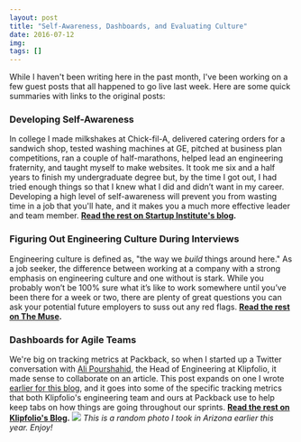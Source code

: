 ```yaml
---
layout: post
title: "Self-Awareness, Dashboards, and Evaluating Culture"
date: 2016-07-12
img: 
tags: []
---
```

While I haven't been writing here in the past month, I've been working on a few guest posts that all happened to go live last week. Here are some quick summaries with links to the original posts:

### Developing Self-Awareness

In college I made milkshakes at Chick-fil-A, delivered catering orders for a sandwich shop, tested washing machines at GE, pitched at business plan competitions, ran a couple of half-marathons, helped lead an engineering fraternity, and taught myself to make websites. It took me six and a half years to finish my undergraduate degree but, by the time I got out, I had tried enough things so that I knew what I did and didn’t want in my career. Developing a high level of self-awareness will prevent you from wasting time in a job that you'll hate, and it makes you a much more effective leader and team member. **[Read the rest on Startup Institute's blog](http://blog.startupinstitute.com/2016-07-07-developing-self-awareness/).**

### Figuring Out Engineering Culture During Interviews

Engineering culture is defined as, "the way we _build_ things around here." As a job seeker, the difference between working at a company with a strong emphasis on engineering culture and one without is stark. While you probably won’t be 100% sure what it’s like to work somewhere until you’ve been there for a week or two, there are plenty of great questions you can ask your potential future employers to suss out any red flags. **[Read the rest on The Muse](https://www.themuse.com/advice/the-interview-questions-engineers-must-ask-to-figure-out-what-a-companys-cultures-really-like).**

### Dashboards for Agile Teams

We're big on tracking metrics at Packback, so when I started up a Twitter conversation with [Ali Pourshahid](https://twitter.com/ali_pourshahid), the Head of Engineering at Klipfolio, it made sense to collaborate on an article. This post expands on one I wrote [earlier for this blog](https://www.karllhughes.com/2016/sprint-tracking/), and it goes into some of the specific tracking metrics that both Klipfolio's engineering team and ours at Packback use to help keep tabs on how things are going throughout our sprints. **[Read the rest on Klipfolio's Blog](https://www.klipfolio.com/blog/how-dashboards-help-agile-software-development-teams).** ![](https://i.imgur.com/AGZW0YK.jpg) _This is a random photo I took in Arizona earlier this year. Enjoy!_
